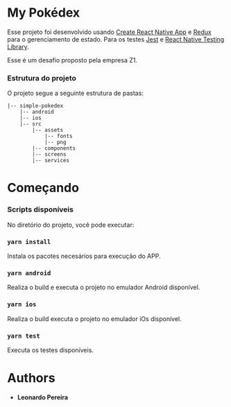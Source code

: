 # My Pokédex

Esse projeto foi desenvolvido usando [Create React Native App](https://github.com/expo/create-react-native-app) e  [Redux](https://redux.js.org/) para o gerenciamento de estado. Para os testes [Jest](https://jestjs.io/pt-BR/) e [React Native Testing Library](https://callstack.github.io/react-native-testing-library/).

Esse é um desafio proposto pela empresa Z1.

### Estrutura do projeto
O projeto segue a seguinte estrutura de pastas:

```
|-- simple-pokedex
    |-- android
    |-- ios
    |-- src
        |-- assets
            |-- fonts
            |-- png
        |-- components
        |-- screens
        |-- services
```

# Começando

### Scripts disponíveis

No diretório do projeto, você pode executar:
### `yarn install`

Instala os pacotes necesários para execução do APP.

### `yarn android`

Realiza o build e executa o projeto no emulador Android disponível.

### `yarn ios`

Realiza o build executa o projeto no emulador iOs disponível.

### `yarn test`

Executa os testes disponíveis.


# Authors
* **Leonardo Pereira**
